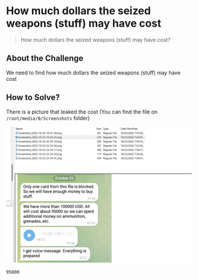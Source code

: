 # How much dollars the seized weapons (stuff) may have cost
> How much dollars the seized weapons (stuff) may have cost?

## About the Challenge
We need to find how much dollars the seized weapons (stuff) may have cost

## How to Solve?
There is a picture that leaked the cost (You can find the file on `/root/media/0/Screenshots` folder)

![picture](images/picture.png)

```
95000
```